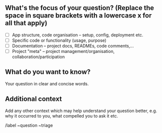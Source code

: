 ## What's the focus of your question? (Replace the space in square brackets with a lowercase x for all that apply)
- [ ] App structure, code organisation – setup, config, deployment etc.
- [ ] Specific code or functionality (usage, purpose)
- [ ] Documentation – project docs, READMEs, code comments,...
- [ ] Project "meta" – project management/organisation, collaboration/participation

## What do you want to know?
Your question in clear and concise words.

## Additional context
Add any other context which may help understand your question better, e.g. why it occurred to you, what compelled you to ask it etc.

<!-- Do not remove the content below this line -->
/label ~question ~triage
